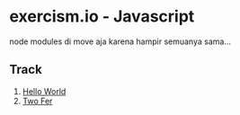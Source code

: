 # exercism.io - Javascript

node modules di move aja karena hampir semuanya sama...

## Track

1. [Hello World]()
2. [Two Fer]()